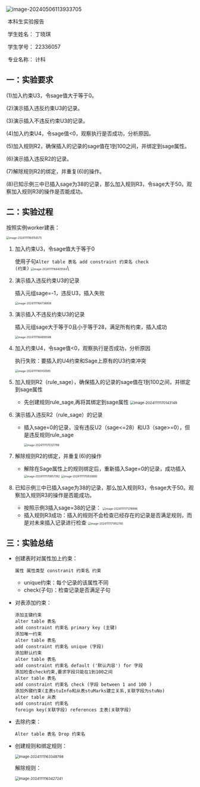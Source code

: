 ![image-20240506113933705](C:\Users\丁晓琪\AppData\Roaming\Typora\typora-user-images\image-20240506113933705.png)

 

 

​												本科生实验报告

​										学生姓名：      丁晓琪

​										学生学号：       22336057

​										专业名称：	计科

## 一：实验要求

(1)加入约束U3，令sage值大于等于0。

(2)演示插入违反约束U3的记录。

(3)演示插入不违反约束U3的记录。

(4)加入约束U4，令sage值<0，观察执行是否成功，分析原因。

(5)加入规则R2，确保插入的记录的sage值在1到100之间，并绑定到sage属性。

(6)演示插入违反R2的记录。

(7)解除规则R2的绑定，并重复(6)的操作。

(8)已知示例三中已插入sage为38的记录，那么加入规则R3，令sage大于50。观察加入规则R3的操作是否能成功。

## 二：实验过程

按照实例worker建表：

<img src="C:\Users\丁晓琪\AppData\Roaming\Typora\typora-user-images\image-20241111164154575.png" alt="image-20241111164154575" style="zoom:50%;" />

1. 加入约束U3，令sage值大于等于0

   使用子句<code>Alter table 表名 add constraint 约束名 check (约束)</code>
   <img src="C:\Users\丁晓琪\AppData\Roaming\Typora\typora-user-images\image-20241111164405544.png" alt="image-20241111164405544" style="zoom:50%;" />\

2. 演示插入违反约束U3的记录

   插入元组sage=-1，违反U3，插入失败

   <img src="C:\Users\丁晓琪\AppData\Roaming\Typora\typora-user-images\image-20241111164736808.png" alt="image-20241111164736808" style="zoom:50%;" />

3. 演示插入不违反约束U3的记录

   插入元组sage大于等于0且小于等于28，满足所有约束，插入成功

   <img src="C:\Users\丁晓琪\AppData\Roaming\Typora\typora-user-images\image-20241111164856586.png" alt="image-20241111164856586" style="zoom:50%;" />

4. 加入约束U4，令sage值<0，观察执行是否成功，分析原因

   执行失败：要插入的U4约束和Sage上原有的U3约束冲突

   <img src="C:\Users\丁晓琪\AppData\Roaming\Typora\typora-user-images\image-20241111165100585.png" alt="image-20241111165100585" style="zoom:50%;" />

5. 加入规则R2（rule_sage），确保插入的记录的sage值在1到100之间，并绑定到sage属性
   * 先创建规则rule_sage,再将其绑定到sage属性
     <img src="C:\Users\丁晓琪\AppData\Roaming\Typora\typora-user-images\image-20241111170143149.png" alt="image-20241111170143149" style="zoom:67%;" />

6. 演示插入违反R2（rule_sage）的记录

   * 插入sage=0的记录，没有违反U2（sage<=28）和U3（sage>=0），但是违反规则rule_sage

     <img src="C:\Users\丁晓琪\AppData\Roaming\Typora\typora-user-images\image-20241111170321789.png" alt="image-20241111170321789" style="zoom:50%;" />

7. 解除规则R2的绑定，并重复(6)的操作
   * 解除在Sage属性上的规则绑定后，重新插入Sage=0的记录，成功插入
     <img src="C:\Users\丁晓琪\AppData\Roaming\Typora\typora-user-images\image-20241111170657392.png" alt="image-20241111170657392" style="zoom:50%;" />
     <img src="C:\Users\丁晓琪\AppData\Roaming\Typora\typora-user-images\image-20241111170830880.png" alt="image-20241111170830880" style="zoom:50%;" />
8. 已知示例三中已插入sage为38的记录，那么加入规则R3，令sage大于50。观察加入规则R3的操作是否能成功。
   * 按照示例3插入sage=38的记录：
     <img src="C:\Users\丁晓琪\AppData\Roaming\Typora\typora-user-images\image-20241111171216986.png" alt="image-20241111171216986" style="zoom:50%;" />
   * 插入规则R3成功：插入的规则不会检查已经存在的记录是否满足规则，而是对未来插入记录进行检查
     <img src="C:\Users\丁晓琪\AppData\Roaming\Typora\typora-user-images\image-20241111171852745.png" alt="image-20241111171852745" style="zoom:50%;" />

## 三：实验总结

* 创建表时对属性加上约束：

  ```
  属性 属性类型 constranit 约束名 约束
  ```

  * unique约束：每个记录的该属性不同
  * check(子句)：检查记录是否满足子句

* 对表添加约束：

  ```
  添加主键约束 
  alter table 表名 
  add constraint 约束名 primary key (主键) 
  添加唯一约束 
  alter table 表名 
  add constraint 约束名 unique (字段) 
  添加默认约束 
  alter table 表名 
  add constraint 约束名 default ('默认内容') for 字段 
  添加检查check约束,要求字段只能在1到100之间 
  alter table 表名 
  add constraint 约束名 check (字段 between 1 and 100 ) 
  添加外键约束(主表stuInfo和从表stuMarks建立关系,关联字段为stuNo) 
  alter table 从表 
  add constraint 约束名 
  foreign key(关联字段) references 主表(关联字段)
  ```

  

* 去除约束：

  ```
  Alter table 表名 Drop 约束名  
  ```

* 创建规则和绑定规则：

  <img src="C:\Users\丁晓琪\AppData\Roaming\Typora\typora-user-images\image-20241111163348798.png" alt="image-20241111163348798" style="zoom:67%;" />

  解除规则：

  <img src="C:\Users\丁晓琪\AppData\Roaming\Typora\typora-user-images\image-20241111163427241.png" alt="image-20241111163427241" style="zoom:67%;" />

  